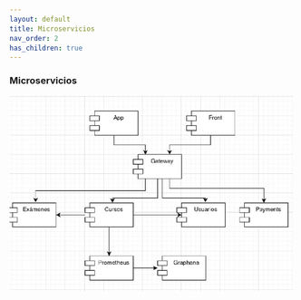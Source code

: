 ```yaml
---
layout: default
title: Microservicios
nav_order: 2
has_children: true
---
```


### Microservicios


<img src="../microservicios/assets/diagrama_1.jpeg" width="500"/>
